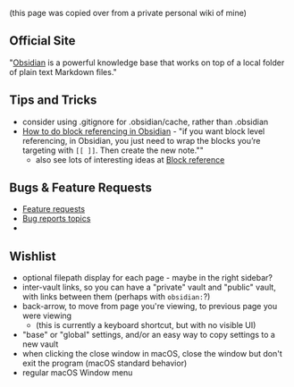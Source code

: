(this page was copied over from a private personal wiki of mine)

## Official Site

"[Obsidian](https://obsidian.md/) is a powerful knowledge base that works on top of a local folder of plain text Markdown files."

## Tips and Tricks
- consider using .gitignore for .obsidian/cache, rather than .obsidian
- [How to do block referencing in Obsidian](https://forum.obsidian.md/t/how-to-do-block-referencing-in-obsidian/831) - "if you want block level referencing, in Obsidian, you just need to wrap the blocks you’re targeting with `[[ ]]`. Then create the new note.""
	- also see lots of interesting ideas at [Block reference](https://forum.obsidian.md/t/block-reference/674/84)

## Bugs & Feature Requests
- [Feature requests](https://forum.obsidian.md/c/feature-requests/8)
- [Bug reports topics](https://forum.obsidian.md/c/bug-reports/7)
- 
## Wishlist
- optional filepath display for each page - maybe in the right sidebar?
- inter-vault links, so you can have a "private" vault and "public" vault, with links between them (perhaps with `obsidian:`?)
- back-arrow, to move from page you're viewing, to previous page you were viewing
	- (this is currently a keyboard shortcut, but with no visible UI)
- "base" or "global" settings, and/or an easy way to copy settings to a new vault
- when clicking the close window in macOS, close the window but don't exit the program (macOS standard behavior)
- regular macOS Window menu

